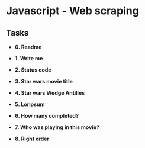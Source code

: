 # Javascript - Web scraping #

## Tasks

* **0. Readme**

* **1. Write me**

* **2. Status code**

* **3. Star wars movie title**

* **4. Star wars Wedge Antilles**

* **5. Loripsum**

* **6. How many completed?**

* **7. Who was playing in this movie?**

* **8. Right order**

